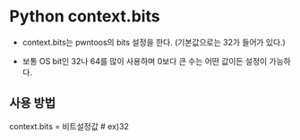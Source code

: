 # Python context.bits

- context.bits는 pwntoos의 bits 설정을 한다. (기본값으로는 32가 들어가 있다.)

- 보통 OS bit인 32나 64를 많이 사용하며 0보다 큰 수는 어떤 값이든 설정이 가능하다.

## 사용 방법
context.bits = 비트설정값 # ex)32